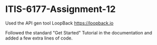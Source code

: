 # ITIS-6177-Assignment-12
Used the API gen tool LoopBack https://loopback.io

Followed the standard "Get Started" Tutorial in the documentation and added a few extra lines of code.
